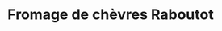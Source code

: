 ---
title: "Fromage de chèvres Raboutot"
url: /le-donjon/fromage-de-chevres-raboutot/
shop: ferme
---